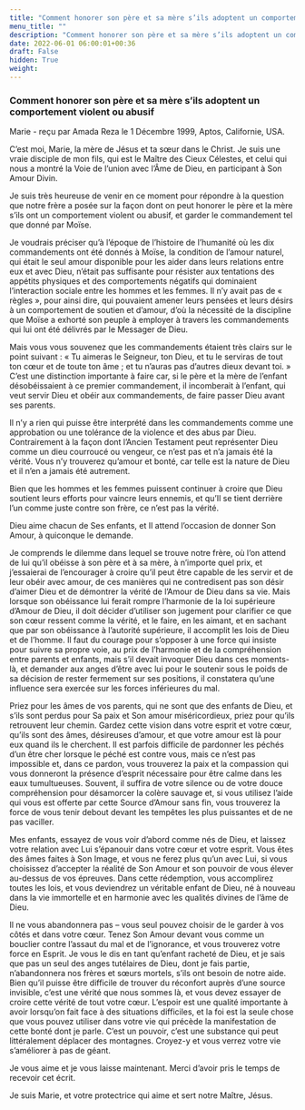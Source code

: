 ```yaml
---
title: "Comment honorer son père et sa mère s’ils adoptent un comportement violent ou abusif"
menu_title: ""
description: "Comment honorer son père et sa mère s’ils adoptent un comportement violent ou abusif"
date: 2022-06-01 06:00:01+00:36
draft: False
hidden: True
weight:
---
```

### Comment honorer son père et sa mère s’ils adoptent un comportement violent ou abusif

Marie - reçu par Amada Reza le 1 Décembre 1999, Aptos, Californie, USA.

C’est moi, Marie, la mère de Jésus et ta sœur dans le Christ. Je suis une vraie disciple de mon fils, qui est le Maître des Cieux Célestes, et celui qui nous a montré la Voie de l’union avec l’Âme de Dieu, en participant à Son Amour Divin.

Je suis très heureuse de venir en ce moment pour répondre à la question que notre frère a posée sur la façon dont on peut honorer le père et la mère s’ils ont un comportement violent ou abusif, et garder le commandement tel que donné par Moïse.

Je voudrais préciser qu’à l’époque de l’histoire de l’humanité où les dix commandements ont été donnés à Moïse, la condition de l’amour naturel, qui était le seul amour disponible pour les aider dans leurs relations entre eux et avec Dieu, n’était pas suffisante pour résister aux tentations des appétits physiques et des comportements négatifs qui dominaient l’interaction sociale entre les hommes et les femmes. Il n’y avait pas de « règles », pour ainsi dire, qui pouvaient amener leurs pensées et leurs désirs à un comportement de soutien et d’amour, d’où la nécessité de la discipline que Moïse a exhorté son peuple à employer à travers les commandements qui lui ont été délivrés par le Messager de Dieu.

Mais vous vous souvenez que les commandements étaient très clairs sur le point suivant : « Tu aimeras le Seigneur, ton Dieu, et tu le serviras de tout ton cœur et de toute ton âme ; et tu n’auras pas d’autres dieux devant toi. » C’est une distinction importante à faire car, si le père et la mère de l’enfant désobéissaient à ce premier commandement, il incomberait à l’enfant, qui veut servir Dieu et obéir aux commandements, de faire passer Dieu avant ses parents.

Il n’y a rien qui puisse être interprété dans les commandements comme une approbation ou une tolérance de la violence et des abus par Dieu. Contrairement à la façon dont l’Ancien Testament peut représenter Dieu comme un dieu courroucé ou vengeur, ce n’est pas et n’a jamais été la vérité. Vous n’y trouverez qu’amour et bonté, car telle est la nature de Dieu et il n’en a jamais été autrement.

Bien que les hommes et les femmes puissent continuer à croire que Dieu soutient leurs efforts pour vaincre leurs ennemis, et qu’Il se tient derrière l’un comme juste contre son frère, ce n’est pas la vérité.

Dieu aime chacun de Ses enfants, et Il attend l’occasion de donner Son Amour, à quiconque le demande.

Je comprends le dilemme dans lequel se trouve notre frère, où l’on attend de lui qu’il obéisse à son père et à sa mère, à n’importe quel prix, et j’essaierai de l’encourager à croire qu’il peut être capable de les servir et de leur obéir avec amour, de ces manières qui ne contredisent pas son désir d’aimer Dieu et de démontrer la vérité de l’Amour de Dieu dans sa vie. Mais lorsque son obéissance lui ferait rompre l’harmonie de la loi supérieure d’Amour de Dieu, il doit décider d’utiliser son jugement pour clarifier ce que son cœur ressent comme la vérité, et le faire, en les aimant, et en sachant que par son obéissance à l’autorité supérieure, il accomplit les lois de Dieu et de l’homme. Il faut du courage pour s’opposer à une force qui insiste pour suivre sa propre voie, au prix de l’harmonie et de la compréhension entre parents et enfants, mais s’il devait invoquer Dieu dans ces moments-là, et demander aux anges d’être avec lui pour le soutenir sous le poids de sa décision de rester fermement sur ses positions, il constatera qu’une influence sera exercée sur les forces inférieures du mal.

Priez pour les âmes de vos parents, qui ne sont que des enfants de Dieu, et s’ils sont perdus pour Sa paix et Son amour miséricordieux, priez pour qu’ils retrouvent leur chemin. Gardez cette vision dans votre esprit et votre cœur, qu’ils sont des âmes, désireuses d’amour, et que votre amour est là pour eux quand ils le cherchent. Il est parfois difficile de pardonner les péchés d’un être cher lorsque le péché est contre vous, mais ce n’est pas impossible et, dans ce pardon, vous trouverez la paix et la compassion qui vous donneront la présence d’esprit nécessaire pour être calme dans les eaux tumultueuses. Souvent, il suffira de votre silence ou de votre douce compréhension pour désamorcer la colère sauvage et, si vous utilisez l’aide qui vous est offerte par cette Source d’Amour sans fin, vous trouverez la force de vous tenir debout devant les tempêtes les plus puissantes et de ne pas vaciller.

Mes enfants, essayez de vous voir d’abord comme nés de Dieu, et laissez votre relation avec Lui s’épanouir dans votre cœur et votre esprit. Vous êtes des âmes faites à Son Image, et vous ne ferez plus qu’un avec Lui, si vous choisissez d’accepter la réalité de Son Amour et son pouvoir de vous élever au-dessus de vos épreuves. Dans cette rédemption, vous accomplirez toutes les lois, et vous deviendrez un véritable enfant de Dieu, né à nouveau dans la vie immortelle et en harmonie avec les qualités divines de l’âme de Dieu.

Il ne vous abandonnera pas – vous seul pouvez choisir de le garder à vos côtés et dans votre cœur. Tenez Son Amour devant vous comme un bouclier contre l’assaut du mal et de l’ignorance, et vous trouverez votre force en Esprit. Je vous le dis en tant qu’enfant racheté de Dieu, et je sais que pas un seul des anges tutélaires de Dieu, dont je fais partie, n’abandonnera nos frères et sœurs mortels, s’ils ont besoin de notre aide. Bien qu’il puisse être difficile de trouver du réconfort auprès d’une source invisible, c’est une vérité que nous sommes là, et vous devez essayer de croire cette vérité de tout votre cœur. L’espoir est une qualité importante à avoir lorsqu’on fait face à des situations difficiles, et la foi est la seule chose que vous pouvez utiliser dans votre vie qui précède la manifestation de cette bonté dont je parle. C’est un pouvoir, c’est une substance qui peut littéralement déplacer des montagnes. Croyez-y et vous verrez votre vie s’améliorer à pas de géant.

Je vous aime et je vous laisse maintenant. Merci d’avoir pris le temps de recevoir cet écrit.

Je suis Marie, et votre protectrice qui aime et sert notre Maître, Jésus.
